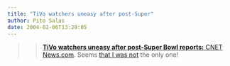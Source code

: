 ```yaml
---
title: "TiVo watchers uneasy after post-Super"
author: Pito Salas
date: 2004-02-06T13:29:05
---
```



>>

>> [**TiVo watchers uneasy after post-Super Bowl reports:** CNET
News.com](<http://news.com.com/2100-1041_3-5154219.html?tag=nefd_lede>). Seems
[that I was not](</2004/02/04.html#a164>) the only one!


